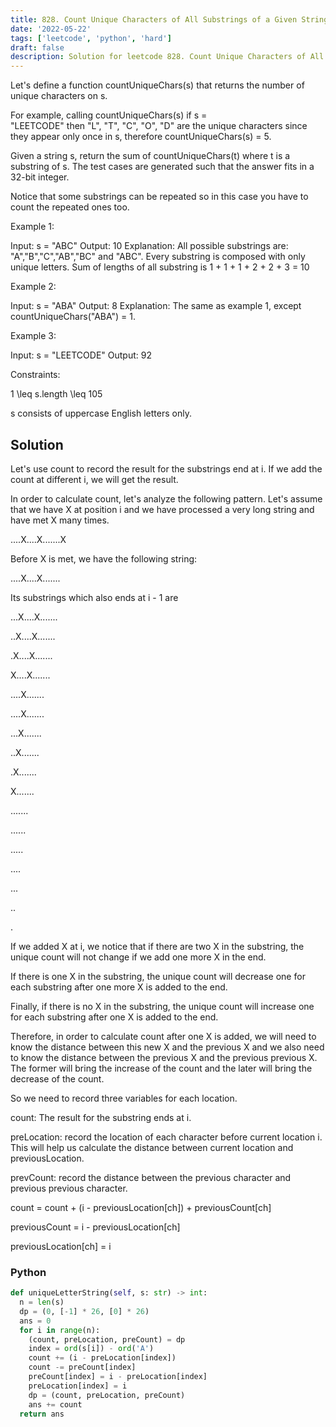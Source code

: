 ```yaml
---
title: 828. Count Unique Characters of All Substrings of a Given String
date: '2022-05-22'
tags: ['leetcode', 'python', 'hard']
draft: false
description: Solution for leetcode 828. Count Unique Characters of All Substrings of a Given String
---
```


 
Let's define a function countUniqueChars(s) that returns the number of unique characters on s.

For example, calling countUniqueChars(s) if s <TeX>=</TeX> "LEETCODE" then "L", "T", "C", "O", "D" are the unique characters since they appear only once in s, therefore countUniqueChars(s) <TeX>=</TeX> 5.

Given a string s, return the sum of countUniqueChars(t) where t is a substring of s. The test cases are generated such that the answer fits in a 32-bit integer.

Notice that some substrings can be repeated so in this case you have to count the repeated ones too.

Example 1:

Input: s <TeX>=</TeX> "ABC"
Output: 10
Explanation: All possible substrings are: "A","B","C","AB","BC" and "ABC".
Every substring is composed with only unique letters.
Sum of lengths of all substring is 1 + 1 + 1 + 2 + 2 + 3 <TeX>=</TeX> 10

Example 2:

Input: s <TeX>=</TeX> "ABA"
Output: 8
Explanation: The same as example 1, except countUniqueChars("ABA") <TeX>=</TeX> 1.

Example 3:

Input: s <TeX>=</TeX> "LEETCODE"
Output: 92

Constraints:

1 <TeX>\leq</TeX> s.length <TeX>\leq</TeX> 105

s consists of uppercase English letters only.

## Solution
Let's use count to record the result for the substrings end at i. If we add the count at different i, we will get the result. 

In order to calculate count, let's analyze the following pattern. Let's assume that we have X at position i and we have processed a very long string and have met X many times. 

....X....X.......X     

Before X is met, we have the following string:

....X....X....... 

Its substrings  which also ends at i - 1 are 

...X....X.......

..X....X.......

.X....X.......

X....X.......

....X.......

....X.......

...X.......

..X.......

.X.......

X.......

.......

......

.....

....

...

..

.

If we added X at i, we notice that if there are two X in the substring, the unique count will not change if we add one more X in the end.

If there is one X in the substring, the unique count will decrease one for each substring after one more X is added to the end. 

Finally, if there is no X in the substring, the unique count will increase one for each substring after one X is added to the end. 

Therefore, in order to calculate count after one X is added, we will need to know the distance between this new X and the previous X and we also need to know the distance between the previous X and the previous previous X. The former will bring the increase of the count and the later will bring the decrease of the count. 

 So we need to record three variables for each location.

count: The result for the substring ends at i.

preLocation: record the location of each character before current location i. This will help us calculate the distance between current location and previousLocation. 

prevCount: record the distance between the previous character and previous previous character. 

count <TeX>=</TeX> count + (i - previousLocation[ch]) + previousCount[ch]

previousCount <TeX>=</TeX> i - previousLocation[ch]

previousLocation[ch] <TeX>=</TeX> i

### Python
```python
def uniqueLetterString(self, s: str) -> int:
  n = len(s)
  dp = (0, [-1] * 26, [0] * 26)
  ans = 0
  for i in range(n):
    (count, preLocation, preCount) = dp
    index = ord(s[i]) - ord('A')
    count += (i - preLocation[index])
    count -= preCount[index]
    preCount[index] = i - preLocation[index]
    preLocation[index] = i
    dp = (count, preLocation, preCount)
    ans += count
  return ans
```
